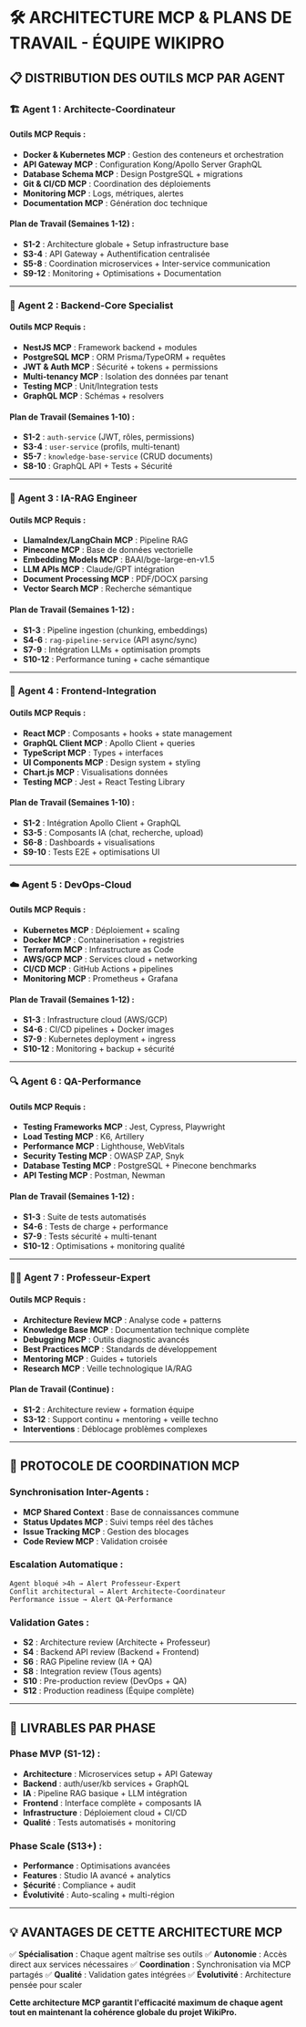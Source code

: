 # 🛠️ ARCHITECTURE MCP & PLANS DE TRAVAIL - ÉQUIPE WIKIPRO

## 📋 DISTRIBUTION DES OUTILS MCP PAR AGENT

### 🏗️ **Agent 1 : Architecte-Coordinateur**

#### **Outils MCP Requis :**
- **Docker & Kubernetes MCP** : Gestion des conteneurs et orchestration
- **API Gateway MCP** : Configuration Kong/Apollo Server GraphQL
- **Database Schema MCP** : Design PostgreSQL + migrations
- **Git & CI/CD MCP** : Coordination des déploiements
- **Monitoring MCP** : Logs, métriques, alertes
- **Documentation MCP** : Génération doc technique

#### **Plan de Travail (Semaines 1-12) :**
- **S1-2** : Architecture globale + Setup infrastructure base
- **S3-4** : API Gateway + Authentification centralisée
- **S5-8** : Coordination microservices + Inter-service communication
- **S9-12** : Monitoring + Optimisations + Documentation

---

### 💾 **Agent 2 : Backend-Core Specialist**

#### **Outils MCP Requis :**
- **NestJS MCP** : Framework backend + modules
- **PostgreSQL MCP** : ORM Prisma/TypeORM + requêtes
- **JWT & Auth MCP** : Sécurité + tokens + permissions
- **Multi-tenancy MCP** : Isolation des données par tenant
- **Testing MCP** : Unit/Integration tests
- **GraphQL MCP** : Schémas + resolvers

#### **Plan de Travail (Semaines 1-10) :**
- **S1-2** : `auth-service` (JWT, rôles, permissions)
- **S3-4** : `user-service` (profils, multi-tenant)
- **S5-7** : `knowledge-base-service` (CRUD documents)
- **S8-10** : GraphQL API + Tests + Sécurité

---

### 🤖 **Agent 3 : IA-RAG Engineer**

#### **Outils MCP Requis :**
- **LlamaIndex/LangChain MCP** : Pipeline RAG
- **Pinecone MCP** : Base de données vectorielle
- **Embedding Models MCP** : BAAI/bge-large-en-v1.5
- **LLM APIs MCP** : Claude/GPT intégration
- **Document Processing MCP** : PDF/DOCX parsing
- **Vector Search MCP** : Recherche sémantique

#### **Plan de Travail (Semaines 1-12) :**
- **S1-3** : Pipeline ingestion (chunking, embeddings)
- **S4-6** : `rag-pipeline-service` (API async/sync)
- **S7-9** : Intégration LLMs + optimisation prompts
- **S10-12** : Performance tuning + cache sémantique

---

### 🎨 **Agent 4 : Frontend-Integration**

#### **Outils MCP Requis :**
- **React MCP** : Composants + hooks + state management
- **GraphQL Client MCP** : Apollo Client + queries
- **TypeScript MCP** : Types + interfaces
- **UI Components MCP** : Design system + styling
- **Chart.js MCP** : Visualisations données
- **Testing MCP** : Jest + React Testing Library

#### **Plan de Travail (Semaines 1-10) :**
- **S1-2** : Intégration Apollo Client + GraphQL
- **S3-5** : Composants IA (chat, recherche, upload)
- **S6-8** : Dashboards + visualisations
- **S9-10** : Tests E2E + optimisations UI

---

### ☁️ **Agent 5 : DevOps-Cloud**

#### **Outils MCP Requis :**
- **Kubernetes MCP** : Déploiement + scaling
- **Docker MCP** : Containerisation + registries
- **Terraform MCP** : Infrastructure as Code
- **AWS/GCP MCP** : Services cloud + networking
- **CI/CD MCP** : GitHub Actions + pipelines
- **Monitoring MCP** : Prometheus + Grafana

#### **Plan de Travail (Semaines 1-12) :**
- **S1-3** : Infrastructure cloud (AWS/GCP)
- **S4-6** : CI/CD pipelines + Docker images
- **S7-9** : Kubernetes deployment + ingress
- **S10-12** : Monitoring + backup + sécurité

---

### 🔍 **Agent 6 : QA-Performance**

#### **Outils MCP Requis :**
- **Testing Frameworks MCP** : Jest, Cypress, Playwright
- **Load Testing MCP** : K6, Artillery
- **Performance MCP** : Lighthouse, WebVitals
- **Security Testing MCP** : OWASP ZAP, Snyk
- **Database Testing MCP** : PostgreSQL + Pinecone benchmarks
- **API Testing MCP** : Postman, Newman

#### **Plan de Travail (Semaines 1-12) :**
- **S1-3** : Suite de tests automatisés
- **S4-6** : Tests de charge + performance
- **S7-9** : Tests sécurité + multi-tenant
- **S10-12** : Optimisations + monitoring qualité

---

### 🧑‍🏫 **Agent 7 : Professeur-Expert**

#### **Outils MCP Requis :**
- **Architecture Review MCP** : Analyse code + patterns
- **Knowledge Base MCP** : Documentation technique complète
- **Debugging MCP** : Outils diagnostic avancés
- **Best Practices MCP** : Standards de développement
- **Mentoring MCP** : Guides + tutoriels
- **Research MCP** : Veille technologique IA/RAG

#### **Plan de Travail (Continue) :**
- **S1-2** : Architecture review + formation équipe
- **S3-12** : Support continu + mentoring + veille techno
- **Interventions** : Déblocage problèmes complexes

---

## 🔄 PROTOCOLE DE COORDINATION MCP

### **Synchronisation Inter-Agents :**
- **MCP Shared Context** : Base de connaissances commune
- **Status Updates MCP** : Suivi temps réel des tâches
- **Issue Tracking MCP** : Gestion des blocages
- **Code Review MCP** : Validation croisée

### **Escalation Automatique :**
```
Agent bloqué >4h → Alert Professeur-Expert
Conflit architectural → Alert Architecte-Coordinateur
Performance issue → Alert QA-Performance
```

### **Validation Gates :**
- **S2** : Architecture review (Architecte + Professeur)
- **S4** : Backend API review (Backend + Frontend)
- **S6** : RAG Pipeline review (IA + QA)
- **S8** : Integration review (Tous agents)
- **S10** : Pre-production review (DevOps + QA)
- **S12** : Production readiness (Équipe complète)

---

## 🎯 LIVRABLES PAR PHASE

### **Phase MVP (S1-12) :**
- **Architecture** : Microservices setup + API Gateway
- **Backend** : auth/user/kb services + GraphQL
- **IA** : Pipeline RAG basique + LLM intégration
- **Frontend** : Interface complète + composants IA
- **Infrastructure** : Déploiement cloud + CI/CD
- **Qualité** : Tests automatisés + monitoring

### **Phase Scale (S13+) :**
- **Performance** : Optimisations avancées
- **Features** : Studio IA avancé + analytics
- **Sécurité** : Compliance + audit
- **Évolutivité** : Auto-scaling + multi-région

---

## 💡 AVANTAGES DE CETTE ARCHITECTURE MCP

✅ **Spécialisation** : Chaque agent maîtrise ses outils
✅ **Autonomie** : Accès direct aux services nécessaires
✅ **Coordination** : Synchronisation via MCP partagés
✅ **Qualité** : Validation gates intégrées
✅ **Évolutivité** : Architecture pensée pour scaler

**Cette architecture MCP garantit l'efficacité maximum de chaque agent tout en maintenant la cohérence globale du projet WikiPro.**